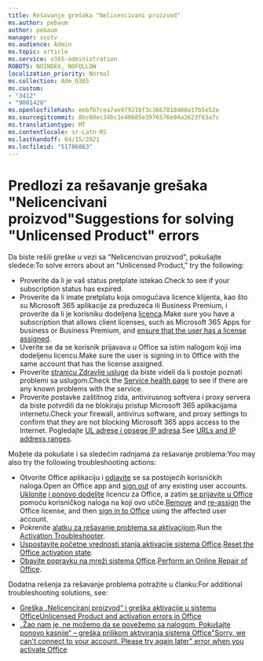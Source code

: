 ```yaml
---
title: Rešavanje grešaka "Nelicencivani proizvod"
ms.author: pebaum
author: pebaum
manager: scotv
ms.audience: Admin
ms.topic: article
ms.service: o365-administration
ROBOTS: NOINDEX, NOFOLLOW
localization_priority: Normal
ms.collection: Adm_O365
ms.custom:
- "3412"
- "9001428"
ms.openlocfilehash: eebfb7cea7ae97921bf3c3667818400a17b5e52e
ms.sourcegitcommit: 8bc60ec34bc1e40685e3976576e04a2623f63a7c
ms.translationtype: MT
ms.contentlocale: sr-Latn-RS
ms.lasthandoff: 04/15/2021
ms.locfileid: "51786863"
---
```

# <a name="suggestions-for-solving-unlicensed-product-errors"></a><span data-ttu-id="2af20-102">Predlozi za rešavanje grešaka "Nelicencivani proizvod"</span><span class="sxs-lookup"><span data-stu-id="2af20-102">Suggestions for solving "Unlicensed Product" errors</span></span>

<span data-ttu-id="2af20-103">Da biste rešili greške u vezi sa "Nelicencivan proizvod", pokušajte sledeće:</span><span class="sxs-lookup"><span data-stu-id="2af20-103">To solve errors about an "Unlicensed Product," try the following:</span></span>

- <span data-ttu-id="2af20-104">Proverite da li je vaš status pretplate istekao.</span><span class="sxs-lookup"><span data-stu-id="2af20-104">Check to see if your subscription status has expired.</span></span>
- <span data-ttu-id="2af20-105">Proverite da li imate pretplatu koja omogućava licence klijenta, kao što su Microsoft 365 aplikacije za preduzeća ili Business Premium, i proverite da li je korisniku dodeljena [licenca](https://docs.microsoft.com/microsoft-365/admin/add-users/add-users).</span><span class="sxs-lookup"><span data-stu-id="2af20-105">Make sure you have a subscription that allows client licenses, such as Microsoft 365 Apps for business or Business Premium, and [ensure that the user has a license assigned](https://docs.microsoft.com/microsoft-365/admin/add-users/add-users).</span></span> 
- <span data-ttu-id="2af20-106">Uverite se da se korisnik prijavava u Office sa istim nalogom koji ima dodeljenu licencu.</span><span class="sxs-lookup"><span data-stu-id="2af20-106">Make sure the user is signing in to Office with the same account that has the license assigned.</span></span>
- <span data-ttu-id="2af20-107">Proverite [stranicu Zdravlje usluge](https://docs.microsoft.com/office365/enterprise/view-service-health) da biste videli da li postoje poznati problemi sa uslugom.</span><span class="sxs-lookup"><span data-stu-id="2af20-107">Check the [Service health page](https://docs.microsoft.com/office365/enterprise/view-service-health) to see if there are any known problems with the service.</span></span>
- <span data-ttu-id="2af20-108">Proverite postavke zaštitnog zida, antivirusnog softvera i proxy servera da biste potvrdili da ne blokiraju pristup Microsoft 365 aplikacijama internetu.</span><span class="sxs-lookup"><span data-stu-id="2af20-108">Check your firewall, antivirus software, and proxy settings to confirm that they are not blocking Microsoft 365 apps access to the Internet.</span></span> <span data-ttu-id="2af20-109">Pogledajte [UL adrese i opsege IP adresa](https://docs.microsoft.com/office365/enterprise/urls-and-ip-address-ranges).</span><span class="sxs-lookup"><span data-stu-id="2af20-109">See [URLs and IP address ranges](https://docs.microsoft.com/office365/enterprise/urls-and-ip-address-ranges).</span></span>

<span data-ttu-id="2af20-110">Možete da pokušate i sa sledećim radnjama za rešavanje problema:</span><span class="sxs-lookup"><span data-stu-id="2af20-110">You may also try the following troubleshooting actions:</span></span> 

- <span data-ttu-id="2af20-111">Otvorite Office aplikaciju i [odjavite](https://support.office.com/article/5a20dc11-47e9-4b6f-945d-478cb6d92071) se sa postojećih korisničkih naloga.</span><span class="sxs-lookup"><span data-stu-id="2af20-111">Open an Office app and [sign out](https://support.office.com/article/5a20dc11-47e9-4b6f-945d-478cb6d92071) of any existing user accounts.</span></span> <span data-ttu-id="2af20-112">[Uklonite](https://docs.microsoft.com/microsoft-365/admin/manage/remove-licenses-from-users) [i ponovo dodelite](https://docs.microsoft.com/microsoft-365/admin/manage/assign-licenses-to-users) licencu za Office, a zatim [se prijavite u Office](https://support.office.com/article/628ea040-f265-49de-b986-be09c3ebf8a9) pomoću korisničkog naloga na koji ovo utiče.</span><span class="sxs-lookup"><span data-stu-id="2af20-112">[Remove](https://docs.microsoft.com/microsoft-365/admin/manage/remove-licenses-from-users) and [re-assign](https://docs.microsoft.com/microsoft-365/admin/manage/assign-licenses-to-users) the Office license, and then [sign in to Office](https://support.office.com/article/628ea040-f265-49de-b986-be09c3ebf8a9) using the affected user account.</span></span>
- <span data-ttu-id="2af20-113">Pokrenite [alatku za rešavanje problema sa aktivacijom](https://aka.ms/SARA-OfficeActivation-Alchemy).</span><span class="sxs-lookup"><span data-stu-id="2af20-113">Run the [Activation Troubleshooter](https://aka.ms/SARA-OfficeActivation-Alchemy).</span></span>
- <span data-ttu-id="2af20-114">[Uspostavite početne vrednosti stanja aktivacije sistema Office](https://docs.microsoft.com/office365/troubleshoot/activation/reset-office-365-proplus-activation-state).</span><span class="sxs-lookup"><span data-stu-id="2af20-114">[Reset the Office activation state](https://docs.microsoft.com/office365/troubleshoot/activation/reset-office-365-proplus-activation-state).</span></span> 
- <span data-ttu-id="2af20-115">[Obavite popravku na mreži sistema Office](https://support.office.com/Article/7821d4b6-7c1d-4205-aa0e-a6b40c5bb88b).</span><span class="sxs-lookup"><span data-stu-id="2af20-115">[Perform an Online Repair of Office](https://support.office.com/Article/7821d4b6-7c1d-4205-aa0e-a6b40c5bb88b).</span></span>

<span data-ttu-id="2af20-116">Dodatna rešenja za rešavanje problema potražite u članku:</span><span class="sxs-lookup"><span data-stu-id="2af20-116">For additional troubleshooting solutions, see:</span></span> 

- [<span data-ttu-id="2af20-117">Greška „Nelicencirani proizvod“ i greška aktivacije u sistemu Office</span><span class="sxs-lookup"><span data-stu-id="2af20-117">Unlicensed Product and activation errors in Office</span></span>](https://support.office.com/Article/0d23d3c0-c19c-4b2f-9845-5344fedc4380)
- [<span data-ttu-id="2af20-118">„Žao nam je, ne možemo da se povežemo sa nalogom. Pokušajte ponovo kasnije“ – greška prilikom aktiviranja sistema Office</span><span class="sxs-lookup"><span data-stu-id="2af20-118">"Sorry, we can't connect to your account. Please try again later" error when you activate Office</span></span>](https://docs.microsoft.com/office/troubleshoot/activation-installation/issue-when-activate-office-from-office-365)
